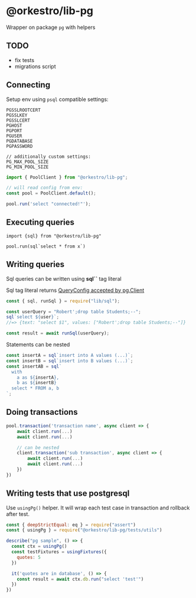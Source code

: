 # @orkestro/lib-pg

Wrapper on package `pg` with helpers

## TODO

- fix tests
- migrations script

## Connecting

Setup env using `psql` compatible settings:

```
PGSSLROOTCERT
PGSSLKEY
PGSSLCERT
PGHOST
PGPORT
PGUSER
PGDATABASE
PGPASSWORD

// additionally custom settings:
PG_MAX_POOL_SIZE
PG_MIN_POOL_SIZE
```

```js
import { PoolClient } from "@orkestro/lib-pg";

// will read config from env:
const pool = PoolClient.default();

pool.run('select "connected!"');
```

## Executing queries

```
import {sql} from "@orkestro/lib-pg"

pool.run(sql`select * from x`)
```

## Writing queries

Sql queries can be written using **sql``** tag literal

Sql tag literal returns [QueryConfig accepted by pg.Client](https://node-postgres.com/api/client)

```js
const { sql, runSql } = require("lib/sql");

const userQuery = "Robert';drop table Students;--";
sql`select ${user}`;
//=> {text: "select $1", values: ["Robert';drop table Students;--"]}

const result = await runSql(userQuery);
```

Statements can be nested

```js
const insertA = sql`insert into A values (...)`;
const insertB = sql`insert into B values (...)`;
const insertAB = sql`
  with 
    a as ${insertA},
    b as ${insertB}
  select * FROM a, b
`;
```

## Doing transactions

```js
pool.transaction('transaction name', async client => {
    await client.run(...)
    await client.run(...)

    // can be nested
    client.transaction('sub transaction', async client => {
        await client.run(...)
        await client.run(...)
    })
})
```

## Writing tests that use postgresql

Use `usingPg()` helper. It will wrap each test case in transaction and rollback after test.

```js
const { deepStrictEqual: eq } = require("assert")
const { usingPg } = require("@orkestro/lib-pg/tests/utils")

describe("pg sample", () => {
  const ctx = usingPg()
  const testFixtures = usingFixtures({
    quotes: 5
  })

  it('quotes are in database', () => {
    const result = await ctx.db.run("select 'test'")
  })
})
```
